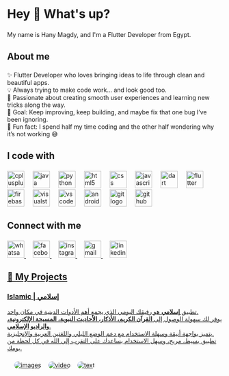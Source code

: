 <h1 align="left">Hey 👋 What's up?</h1>

###

<p align="left">My name is Hany Magdy, and I'm a Flutter Developer from Egypt.</p>

###

<h2 align="left">About me</h2>

###

<p align="left">
✨ Flutter Developer who loves bringing ideas to life through clean and beautiful apps.<br>
💡 Always trying to make code work... and look good too.<br>
🚀 Passionate about creating smooth user experiences and learning new tricks along the way.<br>
🎯 Goal: Keep improving, keep building, and maybe fix that one bug I’ve been ignoring.<br>
🎲 Fun fact: I spend half my time coding and the other half wondering why it’s not working 😅
</p>

###

<h2 align="left">I code with</h2>

###

<div align="left">
  <img src="https://cdn.jsdelivr.net/gh/devicons/devicon/icons/cplusplus/cplusplus-original.svg" height="40" alt="cplusplus logo"  />
  <img width="12" />
  <img src="https://cdn.jsdelivr.net/gh/devicons/devicon/icons/java/java-original.svg" height="40" alt="java logo"  />
  <img width="12" />
  <img src="https://cdn.jsdelivr.net/gh/devicons/devicon/icons/python/python-original.svg" height="40" alt="python logo"  />
  <img width="12" />
  <img src="https://cdn.jsdelivr.net/gh/devicons/devicon/icons/html5/html5-original.svg" height="40" alt="html5 logo"  />
  <img width="12" />
  <img src="https://cdn.jsdelivr.net/gh/devicons/devicon/icons/css3/css3-original.svg" height="40" alt="css logo"  />
  <img width="12" />
  <img src="https://cdn.jsdelivr.net/gh/devicons/devicon/icons/javascript/javascript-original.svg" height="40" alt="javascript logo"  />
  <img width="12" />
  <img src="https://cdn.jsdelivr.net/gh/devicons/devicon/icons/dart/dart-original.svg" height="40" alt="dart logo"  />
  <img width="12" />
  <img src="https://cdn.jsdelivr.net/gh/devicons/devicon/icons/flutter/flutter-original.svg" height="40" alt="flutter logo"  />
  <img width="12" />
  <img src="https://cdn.jsdelivr.net/gh/devicons/devicon/icons/firebase/firebase-plain.svg" height="40" alt="firebase logo"  />
  <img width="12" />
  <img src="https://cdn.jsdelivr.net/gh/devicons/devicon/icons/visualstudio/visualstudio-plain.svg" height="40" alt="visualstudio logo"  />
  <img width="12" />
  <img src="https://cdn.jsdelivr.net/gh/devicons/devicon/icons/vscode/vscode-original.svg" height="40" alt="vscode logo"  />
  <img width="12" />
  <img src="https://cdn.jsdelivr.net/gh/devicons/devicon/icons/androidstudio/androidstudio-original.svg" height="40" alt="androidstudio logo"  />
  <img width="12" />
  <img src="https://cdn.jsdelivr.net/gh/devicons/devicon/icons/git/git-original.svg" height="40" alt="git logo"  />
  <img width="12" />
  <img src="https://img.icons8.com/fluency/48/github.png" height="40" alt="github color logo" />


</div>

###

<h2 align="left">Connect with me</h2>

###

<p align="left">
  <a href="https://wa.me/201093991564" target="_blank">
    <img src="https://img.icons8.com/color/48/whatsapp--v1.png" height="40" alt="whatsapp logo" />
  </a>
  <img width="12" />
  <a href="https://www.facebook.com/hany.mjdy.551194?mibextid=gWrMO4eEO0PPbg2S" target="_blank">
    <img src="https://img.icons8.com/color/48/facebook-new.png" height="40" alt="facebook logo" />
  </a>
  <img width="12" />
  <a href="https://www.instagram.com/__hany_magdy?igsh=d2ZpM2U2dmdkcDlz" target="_blank">
    <img src="https://img.icons8.com/fluency/48/instagram-new.png" height="40" alt="instagram logo" />
  </a>
  <img width="12" />
  <a href="mailto:hanymagdyhagar@gmail.com" target="_blank">
    <img src="https://img.icons8.com/color/48/gmail-new.png" height="40" alt="gmail logo" />
  </a>
  <img width="12" />
  <a href="https://www.linkedin.com/in/hany-hagar-685972318" target="_blank">
    <img src="https://img.icons8.com/color/48/linkedin.png" height="40" alt="linkedin logo" />
</p>

###

<h2 align="left">📱 My Projects</h2>

###

<h3 align="left">Islamic | إسلامي</h3>

<p align="left">
تطبيق <b>إسلامي</b> هو رفيقك اليومي الذي يجمع أهم الأدوات الدينية في مكان واحد.<br>
يوفر لك سهولة الوصول إلى <b>القرآن الكريم، الأذكار، الأحاديث النبوية، المسبحة الإلكترونية، والراديو الإسلامي</b>.<br>
يتميز بواجهة أنيقة وسهلة الاستخدام مع دعم الوضع الليلي واللغتين العربية والإنجليزية.<br>
تطبيق بسيط، مريح، وسهل الاستخدام يساعدك على التقرب إلى الله في كل لحظة من يومك.
</p>

###

<p align="left" style="display: flex; gap: 16px; flex-wrap: wrap;">
  <a href="https://example.com/images" target="_blank" style="border-radius: 10px; overflow: hidden;">
    <img src="https://img.shields.io/badge/📸 Photos-FFD700?style=for-the-badge&labelColor=FFD700&color=FFD700" alt="images" style="border-radius: 10px;" />
  </a>
  
  <a href="https://example.com/video" target="_blank" style="border-radius: 10px; overflow: hidden;">
    <img src="https://img.shields.io/badge/🎥 Videos-FF4F4F?style=for-the-badge&labelColor=FF4F4F&color=FF4F4F" alt="video" style="border-radius: 10px;" />
  </a>
  
  <a href="https://example.com/text" target="_blank" style="border-radius: 10px; overflow: hidden;">
    <img src="https://img.shields.io/badge/📝 Test-007ACC?style=for-the-badge&labelColor=007ACC&color=007ACC" alt="text" style="border-radius: 10px;" />
  </a>
</p>



